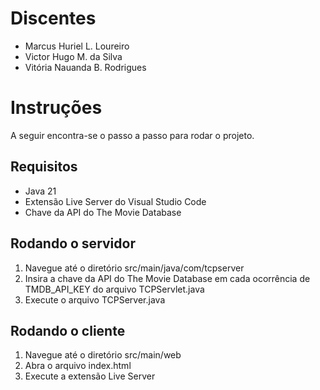 # Discentes
- Marcus Huriel L. Loureiro
- Victor Hugo M. da Silva
- Vitória Nauanda B. Rodrigues

# Instruções
A seguir encontra-se o passo a passo para rodar o projeto.

## Requisitos
- Java 21
- Extensão Live Server do Visual Studio Code
- Chave da API do The Movie Database

## Rodando o servidor

1. Navegue até o diretório src/main/java/com/tcpserver
2. Insira a chave da API do The Movie Database em cada ocorrência de TMDB_API_KEY do arquivo TCPServlet.java
3. Execute o arquivo TCPServer.java

## Rodando o cliente

1. Navegue até o diretório src/main/web
2. Abra o arquivo index.html
3. Execute a extensão Live Server